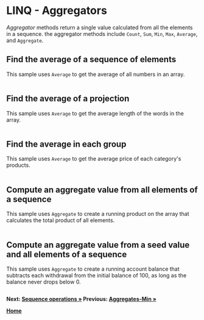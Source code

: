 # LINQ - Aggregators

*Aggregator* methods return a single value calculated from all the elements in a sequence. the aggregator methods include `Count`, `Sum`, `Min`, `Max`, `Average`, and `Aggregate`.

## Find the average of a sequence of elements

This sample uses `Average` to get the average of all numbers in an array.

``` cs --region average-syntax --source-file ../src/AggregateOperators.cs --project ../src/Try101LinqSamples.csproj
```

## Find the average of a projection

This sample uses `Average` to get the average length of the words in the array.

``` cs --region average-projection --source-file ../src/AggregateOperators.cs --project ../src/Try101LinqSamples.csproj
```

## Find the average in each group

This sample uses `Average` to get the average price of each category's products.

``` cs --region average-grouped --source-file ../src/AggregateOperators.cs --project ../src/Try101LinqSamples.csproj
```

## Compute an aggregate value from all elements of a sequence

This sample uses `Aggregate` to create a running product on the array that calculates the total product of all elements.

``` cs --region aggregate-syntax --source-file ../src/AggregateOperators.cs --project ../src/Try101LinqSamples.csproj
```

## Compute an aggregate value from a seed value and all elements of a sequence

This sample uses `Aggregate` to create a running account balance that subtracts each withdrawal from the initial balance of 100, as long as the balance never drops below 0.

``` cs --region aggregate-seeded --source-file ../src/AggregateOperators.cs --project ../src/Try101LinqSamples.csproj
```

**Next: [Sequence operations &raquo;](./sequence-operations.md) Previous:  [Aggregates-Min &raquo;](./aggregates-2.md)**

**[Home](../README.md)**
